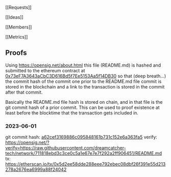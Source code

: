 [[Requests]]

[[Ideas]]

[[Members]]

[[Metrics]]

## Proofs
Using https://opensig.net/about.html this file (README.md) is hashed and submitted to the ethereum contract at [0x73eF7A3643aCbC3D616Bd5f7Ee5153Aa5f14DB30](https://etherscan.io/address/0x73eF7A3643aCbC3D616Bd5f7Ee5153Aa5f14DB30) so that (deep breath...) the commit hash of the commit one prior to the README.md file commit is stored in the blockchain and a link to the transaction is stored in the commit after that commit.

Basically the README.md file hash is stored on chain, and in that file is the git commit hash of a prior commit.  This can be used to proof existence at least before the blocktime that the transaction gets included in.

### 2023-06-01
git commit hash: [a62cef3169886c095848161b731c152e6a363fa5](https://github.com/dreamcatcher-tech/network/tree/a62cef3169886c095848161b731c152e6a363fa5)
verify: https://opensig.net/?verify=https://raw.githubusercontent.com/dreamcatcher-tech/network/711818ebd3c3ce0c5a1e67e7e7f292a2ff906451/README.md 
tx: https://etherscan.io/tx/0x5d2ee58dde288eee792ebec08dbf26f391e55d213278a2676ea6999a88f24042

